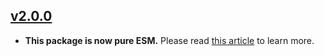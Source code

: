 ## [v2.0.0](https://github.com/boywithkeyboard/mailchannels/releases/tag/v2.0.0)

- **This package is now pure ESM.** Please read [this article](https://gist.github.com/sindresorhus/a39789f98801d908bbc7ff3ecc99d99c) to learn more.
